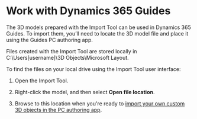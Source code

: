 

# Work with Dynamics 365 Guides

The 3D models prepared with the Import Tool can be used in Dynamics 365 Guides. To import them, you’ll need to locate the 3D model file and place it using the Guides PC authoring app.

Files created with the Import Tool are stored locally in C:\Users\[username]\3D Objects\Microsoft Layout. 

To find the files on your local drive using the Import Tool user interface:

1.	Open the Import Tool.

2.	Right-click the model, and then select **Open file location**.  


  
3.	Browse to this location when you're ready to [import your own custom 3D objects in the PC authoring app](https://docs.microsoft.com/en-us/dynamics365/mixed-reality/guides/pc-authoring#import).
